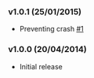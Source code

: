### v1.0.1 (25/01/2015)
* Preventing crash [#1](https://github.com/thibaultCha/TCCopyableLabel/pull/1)

### v1.0.0 (20/04/2014)
* Initial release
